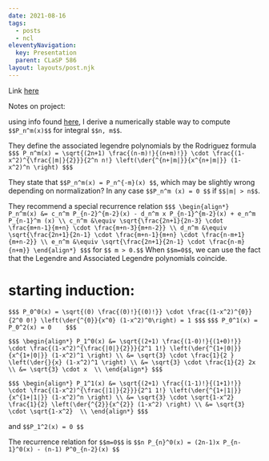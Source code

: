 ```yaml
---
date: 2021-08-16
tags:
  - posts
  - ncl
eleventyNavigation:
  key: Presentation
  parent: CLaSP 586
layout: layouts/post.njk
---
```


Link [here](https://docs.google.com/presentation/d/16Y10qqQ8bAzxJQRtAox7G5Aip5Gc8oYP3UQZvvEY6JE/edit?usp=sharing)

Notes on project:

using info found [here](https://www.ecmwf.int/sites/default/files/elibrary/1983/10253-spectral-technique.pdf),
I derive a numerically stable way to compute `$$P_n^m(x)$$` for integral `$$n, m$$`.

They define the associated legendre polynomials by the Rodriguez formula
`$$$
P_n^m(x) = \sqrt{(2n+1) \frac{(n-m)!}{(n+m)!}} \cdot \frac{(1-x^2)^{\frac{|m|}{2}}}{2^n n!} \left(\der{^{n+|m|}}{x^{n+|m|}} (1-x^2)^n \right)
$$$`


They state that `$$P_n^m(x) = P_n^{-m}(x) $$`, which may be slightly wrong depending on normalization?
In any case `$$P_n^m (x) = 0 $$` if `$$|m| > n$$`. 

They recommend a special recurrence relation
`$$$
\begin{align*}
  P_n^m(x) &= c_n^m P_{n-2}^{m-2}(x) - d_n^m x P_{n-1}^{m-2}(x) + e_n^m P_{n-1}^m (x) \\
  c_n^m &\equiv \sqrt{\frac{2n+1}{2n-3} \cdot \frac{m+n-1}{m+n} \cdot \frac{m+n-3}{m+n-2}} \\
  d_n^m &\equiv \sqrt{\frac{2n+1}{2n-1} \cdot \frac{m+n-1}{m+n} \cdot \frac{n-m+1}{m+n-2}} \\
  e_n^m &\equiv \sqrt{\frac{2n+1}{2n-1} \cdot \frac{n-m}{n+m}}
\end{align*}
$$$`
for `$$ m > 0.$$` When `$$m=0$$`, we can use the fact that the Legendre and Associated Legendre polynomials coincide.

# starting induction:


`$$$
P_0^0(x) = \sqrt{(0) \frac{(0)!}{(0)!}} \cdot \frac{(1-x^2)^{0}}{2^0 0!} \left(\der{^{0}}{x^0} (1-x^2)^0\right) = 1
$$$`
`$$$ P_0^1(x) = P_0^2(x) = 0    $$$`

`$$$
\begin{align*}
P_1^0(x) &= \sqrt{(2+1) \frac{(1-0)!}{(1+0)!}} \cdot \frac{(1-x^2)^{\frac{|0|}{2}}}{2^1 1!} \left(\der{^{1+|0|}}{x^{1+|0|}} (1-x^2)^1 \right) \\
&= \sqrt{3} \cdot \frac{1}{2 } \left(\der{}{x} (1-x^2)^1 \right) \\
&= \sqrt{3} \cdot \frac{1}{2} 2x  \\
&= \sqrt{3} \cdot x  \\
\end{align*}
$$$`

`$$$
\begin{align*}
P_1^1(x) &= \sqrt{(2+1) \frac{(1-1)!}{(1+1)!}} \cdot \frac{(1-x^2)^{\frac{|1|}{2}}}{2^1 1!} \left(\der{^{1+|1|}}{x^{1+|1|}} (1-x^2)^n \right) \\
    &= \sqrt{3} \cdot \sqrt{1-x^2} \frac{1}{2} \left(\der{^{2}}{x^{2}} (1-x^2) \right) \\
    &= \sqrt{3} \cdot \sqrt{1-x^2}  \\
\end{align*}
$$$`

and `$$P_1^2(x) = 0 $$`


The recurrence relation for `$$m=0$$` is `$$n P_{n}^0(x) = (2n-1)x P_{n-1}^0(x) - (n-1) P^0_{n-2}(x) $$`

